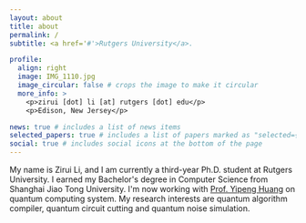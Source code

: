 ```yaml
---
layout: about
title: about
permalink: /
subtitle: <a href='#'>Rutgers University</a>. 

profile:
  align: right
  image: IMG_1110.jpg
  image_circular: false # crops the image to make it circular
  more_info: >
    <p>zirui [dot] li [at] rutgers [dot] edu</p>
    <p>Edison, New Jersey</p>

news: true # includes a list of news items
selected_papers: true # includes a list of papers marked as "selected={true}"
social: true # includes social icons at the bottom of the page
---
```


My name is Zirui Li, and I am currently a third-year Ph.D. student at Rutgers University. I earned my Bachelor's degree in Computer Science from Shanghai Jiao Tong University. I'm now working with [Prof. Yipeng Huang](https://yipenghuang.com/) on quantum computing system. My research interests are quantum algorithm compiler, quantum circuit cutting and quantum noise simulation.